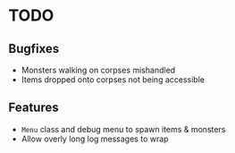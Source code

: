 # TODO

## Bugfixes

* Monsters walking on corpses mishandled
* Items dropped onto corpses not being accessible

## Features

* `Menu` class and debug menu to spawn items & monsters
* Allow overly long log messages to wrap